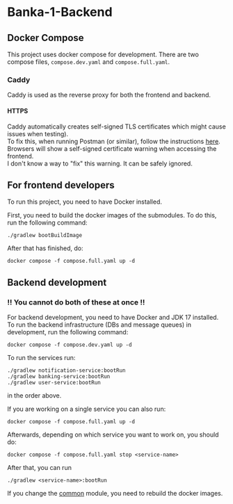 # Banka-1-Backend



## Docker Compose

This project uses docker compose for development. There are two compose files, `compose.dev.yaml` and `compose.full.yaml`.

### Caddy
Caddy is used as the reverse proxy for both the frontend and backend. 

#### HTTPS
Caddy automatically creates self-signed TLS certificates which might cause issues when testing).  
To fix this, when running Postman (or similar), follow the instructions [here](https://caddyserver.com/docs/running#local-https-with-docker).  
Browsers will show a self-signed certificate warning when accessing the frontend.  
I don't know a way to "fix" this warning. It can be safely ignored.


## For frontend developers

To run this project, you need to have Docker installed.

First, you need to build the docker images of the submodules. To do this, run the following command:
```shell
./gradlew bootBuildImage
```

After that has finished, do:
```shell
docker compose -f compose.full.yaml up -d
```


## Backend development

### ‼️ You cannot do both of these at once ‼️


For backend development, you need to have Docker and JDK 17 installed.
To run the backend infrastructure (DBs and message queues) in development, run the following command:
```shell
docker compose -f compose.dev.yaml up -d
```

To run the services run:
```shell
./gradlew notification-service:bootRun
./gradlew banking-service:bootRun
./gradlew user-service:bootRun
```
in the order above.

If you are working on a single service you can also run:
```shell
docker compose -f compose.full.yaml up -d
```
Afterwards, depending on which service you want to work on, you should do:
```shell
docker compose -f compose.full.yaml stop <service-name>
```
After that, you can run
```shell
./gradlew <service-name>:bootRun
```
If you change the [common](common) module, you need to rebuild the docker images.